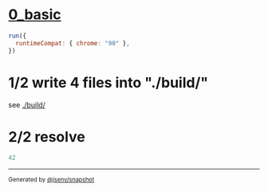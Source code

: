 # [0_basic](../../import_scripts_node_resolution_build.test.mjs#L26)

```js
run({
  runtimeCompat: { chrome: "90" },
})
```

# 1/2 write 4 files into "./build/"

see [./build/](./build/)

# 2/2 resolve

```js
42
```

---

<sub>
  Generated by <a href="https://github.com/jsenv/core/tree/main/packages/independent/snapshot">@jsenv/snapshot</a>
</sub>

